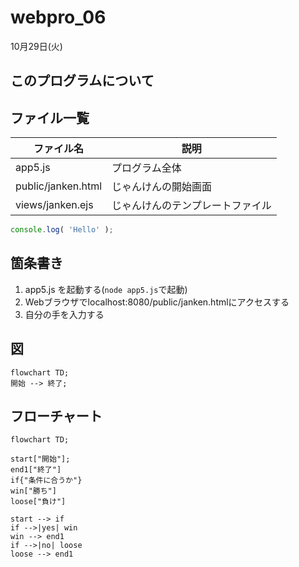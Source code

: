 # webpro_06
10月29日(火)
## このプログラムについて
## ファイル一覧
ファイル名 | 説明 
-|-
app5.js | プログラム全体
public/janken.html | じゃんけんの開始画面
views/janken.ejs | じゃんけんのテンプレートファイル
```javascript
console.log( 'Hello' );
```
## 箇条書き
1. app5.js を起動する(```node app5.js```で起動)
1. Webブラウザでlocalhost:8080/public/janken.htmlにアクセスする
1. 自分の手を入力する

## 図
```mermaid
flowchart TD;
開始 --> 終了;
```
## フローチャート
```mermaid
flowchart TD;

start["開始"];
end1["終了"]
if{"条件に合うか"}
win["勝ち"]
loose["負け"]

start --> if
if -->|yes| win
win --> end1
if -->|no| loose
loose --> end1
```